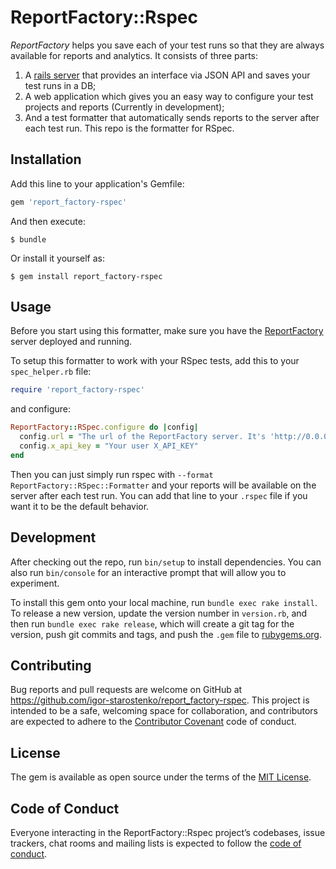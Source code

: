 # ReportFactory::Rspec

*ReportFactory* helps you save each of your test runs so that they are always available for reports and analytics.
It consists of three parts:
1. A [rails server](https://github.com/igor-starostenko/report_factory) that provides an interface via JSON API and saves your test runs in a DB;
2. A web application which gives you an easy way to configure your test projects and reports (Currently in development);
3. And a test formatter that automatically sends reports to the server after each test run. This repo is the formatter for RSpec.

## Installation

Add this line to your application's Gemfile:

```ruby
gem 'report_factory-rspec'
```

And then execute:

    $ bundle

Or install it yourself as:

    $ gem install report_factory-rspec

## Usage

Before you start using this formatter, make sure you have the [ReportFactory](https://github.com/igor-starostenko/report_factory) server deployed and running.

To setup this formatter to work with your RSpec tests, add this to your `spec_helper.rb` file:

```ruby
require 'report_factory-rspec'
```

and configure:

```ruby
ReportFactory::RSpec.configure do |config|
  config.url = "The url of the ReportFactory server. It's 'http://0.0.0.0:3000' if you're running locally"
  config.x_api_key = "Your user X_API_KEY"
end
```

Then you can just simply run rspec with `--format ReportFactory::RSpec::Formatter` and your reports will be available on the server after each test run.
You can add that line to your `.rspec` file if you want it to be the default behavior.

## Development

After checking out the repo, run `bin/setup` to install dependencies. You can also run `bin/console` for an interactive prompt that will allow you to experiment.

To install this gem onto your local machine, run `bundle exec rake install`. To release a new version, update the version number in `version.rb`, and then run `bundle exec rake release`, which will create a git tag for the version, push git commits and tags, and push the `.gem` file to [rubygems.org](https://rubygems.org).

## Contributing

Bug reports and pull requests are welcome on GitHub at https://github.com/igor-starostenko/report_factory-rspec. This project is intended to be a safe, welcoming space for collaboration, and contributors are expected to adhere to the [Contributor Covenant](http://contributor-covenant.org) code of conduct.

## License

The gem is available as open source under the terms of the [MIT License](https://opensource.org/licenses/MIT).

## Code of Conduct

Everyone interacting in the ReportFactory::Rspec project’s codebases, issue trackers, chat rooms and mailing lists is expected to follow the [code of conduct](https://github.com/igor-starostenko/report_factory-rspec/blob/master/CODE_OF_CONDUCT.md).
